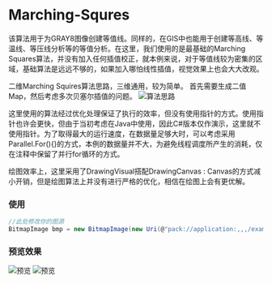 # Marching-Squres
该算法用于为GRAY8图像创建等值线。同样的，在GIS中也能用于创建等高线、等温线、等压线分析等的等值分析。在这里，我们使用的是最基础的Marching Squares算法，并没有加入任何插值校正，就本例来说，对于等值线较为密集的区域，基础算法是远远不够的，如果加入哪怕线性插值，视觉效果上也会大大改观。

二维Marching Squires算法思路，三维通用，较为简单。
首先需要生成二值Map，然后考虑多次贝塞尔插值的问题。
![算法思路](https://user-images.githubusercontent.com/76199161/227443378-5fc38845-cc4c-4c13-a297-c2ab14af537e.jpg)


这里使用的算法经过优化处理保证了执行的效率，但没有使用指针的方式。使用指针也许会更快，但由于当初考虑在Java中使用，因此C#版本仅作演示，这里就不使用指针。为了取得最大的运行速度，在数据量足够大时，可以考虑采用Parallel.For(){}的方式，本例的数据量并不大，为避免线程调度所产生的消耗，仅在注释中保留了并行for循环的方式。

绘图效率上，这里采用了DrawingVisual搭配DrawingCanvas : Canvas的方式减小开销，但是绘图算法上并没有进行严格的优化，相信在绘图上会有更优解。

### 使用
```C#
//此处修改你的图源
BitmapImage bmp = new BitmapImage(new Uri(@"pack://application:,,,/example.bmp"));
```

### 预览效果
![预览](https://user-images.githubusercontent.com/76199161/227457145-087c3320-e799-4b5c-9f8d-0627eda8506f.jpg)
![预览](https://user-images.githubusercontent.com/76199161/227457193-25e0f1b6-9ab4-4e80-84b1-908b4c87420f.jpg)
